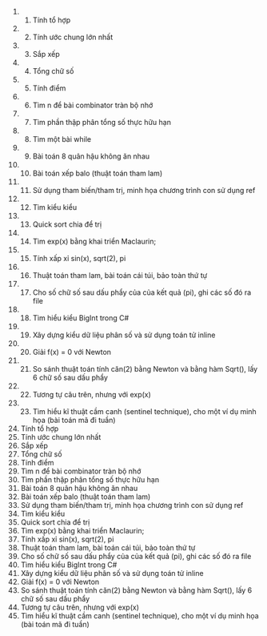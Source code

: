 1. 1. Tính tổ hợp
2. 2. Tính ước chung lớn nhất
3. 3. Sắp xếp
4. 4. Tổng chữ số
5. 5. Tính điểm
6. 6. Tìm n để bài combinator tràn bộ nhớ
7. 7. Tìm phần thập phân tổng số thực hữu hạn
8. 8. Tìm một bài while
9. 9. Bài toán 8 quân hậu không ăn nhau
10. 10. Bài toán xếp balo (thuật toán tham lam)
11. 11. Sử dụng tham biến/tham trị, minh họa chương trình con sử dụng ref
12. 12. Tìm kiểu kiểu <list>
13. 13. Quick sort chia để trị
14. 14. Tìm exp(x) bằng khai triển Maclaurin;
15. 15. Tính xấp xỉ sin(x), sqrt(2), pi
16. 16. Thuật toán tham lam, bài toán cái túi, bảo toàn thứ tự
17. 17. Cho số chữ số sau dấu phẩy của của kết quả (pi), ghi các số đó ra file
18. 18. Tìm hiểu kiểu BigInt trong C#
19. 19. Xây dựng kiểu dữ liệu phân số và sử dụng toán tử inline
20. 20. Giải f(x) = 0 với Newton
21. 21. So sánh thuật toán tính căn(2) bằng Newton và bằng hàm Sqrt(), lấy 6 chữ số sau dấu phẩy
22. 22. Tương tự câu trên, nhưng với exp(x)
23. 23. Tìm hiểu kĩ thuật cầm canh (sentinel technique), cho một ví dụ minh họa (bài toán mã đi tuần)
24. Tính tổ hợp
25. Tính ước chung lớn nhất
26. Sắp xếp
27. Tổng chữ số
28. Tính điểm
29. Tìm n để bài combinator tràn bộ nhớ
30. Tìm phần thập phân tổng số thực hữu hạn
31. Bài toán 8 quân hậu không ăn nhau
32. Bài toán xếp balo (thuật toán tham lam)
33. Sử dụng tham biến/tham trị, minh họa chương trình con sử dụng ref
34. Tìm kiểu kiểu <list>
35. Quick sort chia để trị
36. Tìm exp(x) bằng khai triển Maclaurin;
37. Tính xấp xỉ sin(x), sqrt(2), pi
38. Thuật toán tham lam, bài toán cái túi, bảo toàn thứ tự
39. Cho số chữ số sau dấu phẩy của của kết quả (pi), ghi các số đó ra file
40. Tìm hiểu kiểu BigInt trong C#
41. Xây dựng kiểu dữ liệu phân số và sử dụng toán tử inline
42. Giải f(x) = 0 với Newton
43. So sánh thuật toán tính căn(2) bằng Newton và bằng hàm Sqrt(), lấy 6 chữ số sau dấu phẩy
44. Tương tự câu trên, nhưng với exp(x)
45. Tìm hiểu kĩ thuật cầm canh (sentinel technique), cho một ví dụ minh họa (bài toán mã đi tuần)
